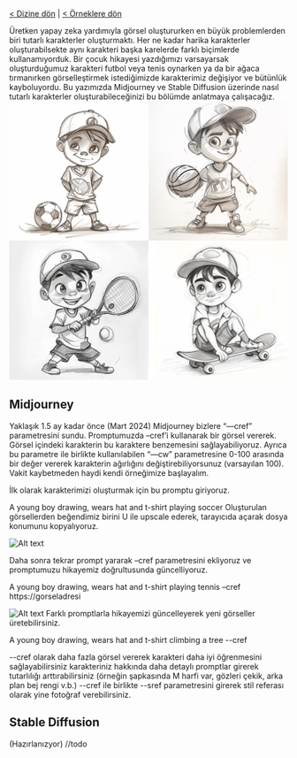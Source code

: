 <a href="/">< Dizine dön</a> | <a href="/ornekler">< Örneklere dön</a>


Üretken yapay zeka yardımıyla görsel oluştururken en büyük problemlerden biri tutarlı karakterler oluşturmaktı. Her ne kadar harika karakterler oluşturabilsekte aynı karakteri başka karelerde farklı biçimlerde kullanamıyorduk. Bir çocuk hikayesi yazdığımızı varsayarsak oluşturduğumuz karakteri futbol veya tenis oynarken ya da bir ağaca tırmanırken görselleştirmek istediğimizde karakterimiz değişiyor ve bütünlük kayboluyordu. Bu yazımızda Midjourney ve Stable Diffusion üzerinde nasıl tutarlı karakterler oluşturabileceğinizi bu bölümde anlatmaya çalışacağız.
![Alt text](/gorseller/tutarli-all.jpeg)

## Midjourney


Yaklaşık 1.5 ay kadar önce (Mart 2024) Midjourney bizlere “—cref” parametresini sundu. Promptumuzda –cref’i kullanarak bir görsel vererek. Görsel içindeki karakterin bu karaktere benzemesini sağlayabiliyoruz. Ayrıca bu parametre ile birlikte kullanılabilen “—cw” parametresine 0-100 arasında bir değer vererek karakterin ağırlığını değiştirebiliyorsunuz (varsayılan 100). Vakit kaybetmeden haydi kendi örneğimize başlayalım.

İlk olarak karakterimizi oluşturmak için bu promptu giriyoruz.

A young boy drawing, wears hat and t-shirt playing soccer
Oluşturulan görsellerden beğendimiz birini U ile upscale ederek, tarayıcıda açarak dosya konumunu kopyalıyoruz.

![Alt text](/gorseller/tutarli-1.png.png)

Daha sonra tekrar prompt yararak –cref parametresini ekliyoruz ve promptumuzu hikayemiz doğrultusunda güncelliyoruz.

A young boy drawing, wears hat and t-shirt playing tennis –cref https://gorseladresi


![Alt text](/gorseller/tutarli-2.png.png)
Farklı promptlarla hikayemizi güncelleyerek yeni görseller üretebilirsiniz.

A young boy drawing, wears hat and t-shirt climbing a tree --cref


--cref olarak daha fazla görsel vererek karakteri daha iyi öğrenmesini sağlayabilirsiniz
karakteriniz hakkında daha detaylı promptlar girerek tutarlılığı arttırabilirsiniz (örneğin şapkasında M harfi var, gözleri çekik, arka plan bej rengi v.b.)
--cref ile birlikte --sref parametresini girerek stil referası olarak yine fotoğraf verebilirsiniz.

## Stable Diffusion
(Hazırlanızyor) //todo


